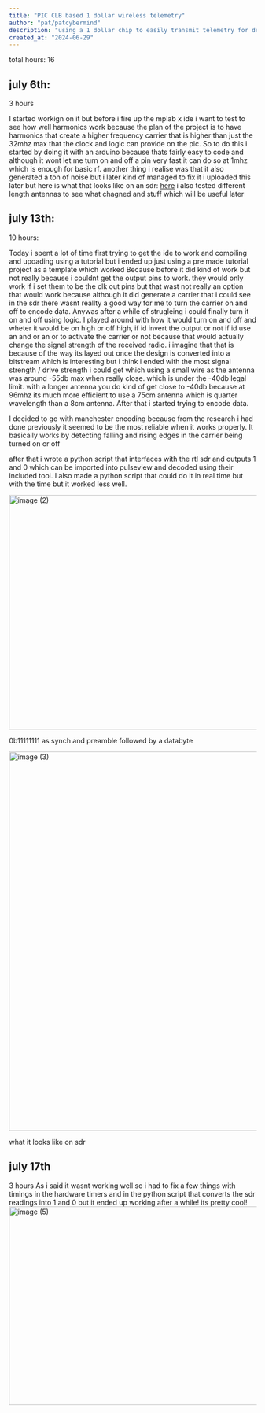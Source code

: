 ```yaml
---
title: "PIC CLB based 1 dollar wireless telemetry"
author: "pat/patcybermind"
description: "using a 1 dollar chip to easily transmit telemetry for debugging with no extra hardware"
created_at: "2024-06-29"
---
```


total hours: 16

## july 6th:
3 hours

I started workign on it but before i fire up the mplab x ide i want to test to see how well harmonics work because the plan of the project is to have harmonics that create a higher frequency carrier that is higher than just the 32mhz max that the clock and logic can provide on the pic. So to do this i started by doing it with an arduino because thats fairly easy to code and although it wont let me turn on and off a pin very fast it can do so at 1mhz which is enough for basic rf. another thing i realise was that it also generated a ton of noise but i later kind of managed to fix it
i uploaded this later but here is what that looks like on an sdr: [here](https://youtube.com/shorts/YGda9Y8YHIw?si=WaVRmfhKILbVXihJ) i also tested different length antennas to see what chagned and stuff which will be useful later

## july 13th:
10 hours:

Today i spent a lot of time first trying to get the ide to work and compiling and upoading using a tutorial but i ended up just using a pre made tutorial project as a template which worked Because before
it did kind of work but not really because i couldnt get the output pins to work. they would only work if i set them to be the clk out pins but that wast not really an option that would work because although it did generate a carrier that i could see in the sdr there wasnt reallty a good way for me to turn the carrier on and off to encode data. Anywas after a while of strugleing  i could finally turn it on and off using logic. I played around with how it would turn on and off and wheter it would be on high or off high, if id invert the output or not if id use an and or an or to activate the carrier or not because that would actually change the signal strength of the received radio. i imagine that that is because of the way its layed out once the design is converted into a bitstream which is interesting
but i think i ended with the most signal strength / drive strength i could get which using a small wire as the antenna was around -55db max when really close. which is under the -40db legal limit. with a longer antenna you do kind of get close to -40db because at 96mhz its much more efficient to use a 75cm antenna which is quarter wavelength than a 8cm antenna. After that i started trying to encode data.

I decided to go with manchester encoding because from the research i had done previously it seemed to be the most reliable when it works properly. It basically works by detecting falling and rising edges in the carrier being turned on or off

after that i wrote a python script that interfaces with the rtl sdr and outputs 1 and 0 which can be imported into pulseview and decoded using their included tool. I also made a python script that could do it in real time but with the time but it worked less well.

<img width="1578" height="477" alt="image (2)" src="https://github.com/user-attachments/assets/0b1c8388-ef16-4ff1-9ae3-46e8ab4242cc" />

0b11111111 as synch and preamble followed by a databyte

<img width="1521" height="771" alt="image (3)" src="https://github.com/user-attachments/assets/028221e9-6211-46e4-8022-f3e25be1b4c3" />

what it looks like on sdr

## july 17th
3 hours
As i said it wasnt working well so i had to fix a few things with timings in the hardware timers and in the python script that converts the sdr readings into 1 and 0 but it ended up working after a while!
its pretty cool!
<img width="681" height="404" alt="image (5)" src="https://github.com/user-attachments/assets/72364db2-48fc-4474-a10f-8179c80940cf" />


